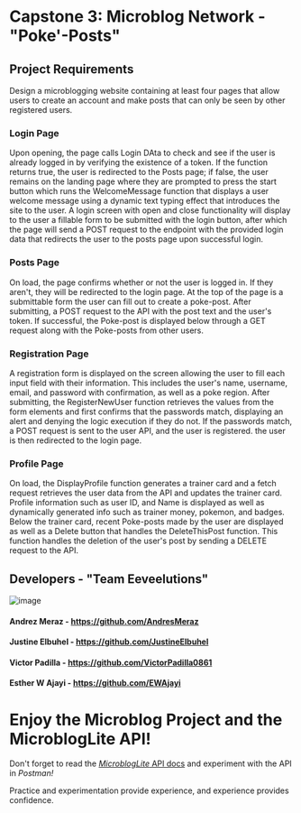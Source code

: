 # Capstone 3: Microblog Network - "Poke'-Posts"

## Project Requirements
Design a microblogging website containing at least four pages that allow users to create an account and make posts that can only be seen by other registered users. 

### Login Page
Upon opening, the page calls Login DAta to check and see if the user is already logged in by verifying the existence of a token. If the function returns true, the user is redirected to the Posts page; if false, the user remains on the landing page where they are prompted to press the start button which runs the WelcomeMessage function that displays a user welcome message using a dynamic text typing effect that introduces the site to the user. A login screen with open and close functionality will display to the user a fillable form to be submitted with the login button, after which the page will send a POST request to the endpoint with the provided login data that redirects the user to the posts page upon successful login.

### Posts Page
On load, the page confirms whether or not the user is logged in. If they aren't, they will be redirected to the login page. At the top of the page is a submittable form the user can fill out to create a poke-post. After submitting, a POST request to the API with the post text and the user's token. If successful, the Poke-post is displayed below through a GET request along with the Poke-posts from other users. 

### Registration Page
A registration form is displayed on the screen allowing the user to fill each input field with their information. This includes the user's name, username, email, and password with confirmation, as well as a poke region. After submitting, the RegisterNewUser function retrieves the values from the form elements and first confirms that the passwords match, displaying an alert and denying the logic execution if they do not. If the passwords match, a POST request is sent to the user API, and the user is registered. the user is then redirected to the login page.

### Profile Page
On load, the DisplayProfile function generates a trainer card and a fetch request retrieves the user data from the API and updates the trainer card. Profile information such as user ID, and Name is displayed as well as dynamically generated info such as trainer money, pokemon, and badges. Below the trainer card, recent Poke-posts made by the user are displayed as well as a Delete button that handles the DeleteThisPost function. This function handles the deletion of the user's post by sending a DELETE request to the API.

## Developers - "Team Eeveelutions"
![image](https://github.com/AndresMeraz/capstone-3-for-real/assets/146771873/9d6d7d7a-d6b7-4312-af2e-06c3bcf21ca6)


#### Andrez Meraz - https://github.com/AndresMeraz
#### Justine Elbuhel - https://github.com/JustineElbuhel
#### Victor Padilla - https://github.com/VictorPadilla0861
#### Esther W Ajayi - https://github.com/EWAjayi

# Enjoy the Microblog Project and the MicroblogLite API!

Don't forget to read the [*MicroblogLite* API docs](https://microbloglite.herokuapp.com/docs/) and experiment with the API in *Postman!*

Practice and experimentation provide experience, and experience provides confidence.
